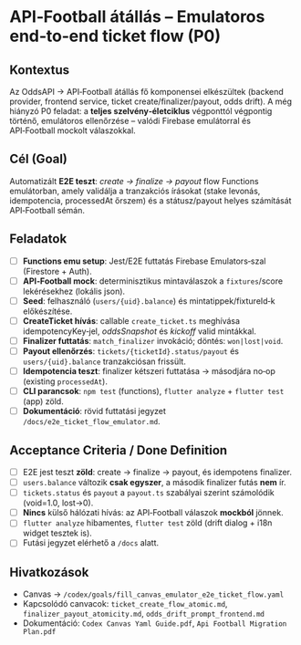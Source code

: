 # API‑Football átállás – Emulatoros end‑to‑end ticket flow (P0)

## Kontextus

Az OddsAPI → API‑Football átállás fő komponensei elkészültek (backend provider, frontend service, ticket create/finalizer/payout, odds drift). A még hiányzó P0 feladat: a **teljes szelvény‑életciklus** végponttól végpontig történő, emulátoros ellenőrzése – valódi Firebase emulátorral és API‑Football mockolt válaszokkal.

## Cél (Goal)

Automatizált **E2E teszt**: *create → finalize → payout* flow Functions emulátorban, amely validálja a tranzakciós írásokat (stake levonás, idempotencia, processedAt őrszem) és a státusz/payout helyes számítását API‑Football sémán.

## Feladatok

* [ ] **Functions emu setup**: Jest/E2E futtatás Firebase Emulators‑szal (Firestore + Auth).
* [ ] **API‑Football mock**: determinisztikus mintaválaszok a `fixtures`/score lekérésekhez (lokális json).
* [ ] **Seed**: felhasználó (`users/{uid}.balance`) és mintatippek/fixtureId‑k előkészítése.
* [ ] **CreateTicket hívás**: callable `create_ticket.ts` meghívása idempotencyKey‑jel, *oddsSnapshot* és *kickoff* valid mintákkal.
* [ ] **Finalizer futtatás**: `match_finalizer` invokáció; döntés: `won|lost|void`.
* [ ] **Payout ellenőrzés**: `tickets/{ticketId}.status/payout` és `users/{uid}.balance` tranzakciósan frissült.
* [ ] **Idempotencia teszt**: finalizer kétszeri futtatása → másodjára no‑op (existing `processedAt`).
* [ ] **CLI parancsok**: `npm test` (functions), `flutter analyze` + `flutter test` (app) zöld.
* [ ] **Dokumentáció**: rövid futtatási jegyzet `/docs/e2e_ticket_flow_emulator.md`.

## Acceptance Criteria / Done Definition

* [ ] E2E jest teszt **zöld**: create → finalize → payout, és idempotens finalizer.
* [ ] `users.balance` változik **csak egyszer**, a második finalizer futás **nem** ír.
* [ ] `tickets.status` és `payout` a `payout.ts` szabályai szerint számolódik (void=1.0, lost→0).
* [ ] **Nincs** külső hálózati hívás: az API‑Football válaszok **mockból** jönnek.
* [ ] `flutter analyze` hibamentes, `flutter test` zöld (drift dialog + i18n widget tesztek is).
* [ ] Futási jegyzet elérhető a `/docs` alatt.

## Hivatkozások

* Canvas → `/codex/goals/fill_canvas_emulator_e2e_ticket_flow.yaml`
* Kapcsolódó canvacok: `ticket_create_flow_atomic.md`, `finalizer_payout_atomicity.md`, `odds_drift_prompt_frontend.md`
* Dokumentáció: `Codex Canvas Yaml Guide.pdf`, `Api Football Migration Plan.pdf`
